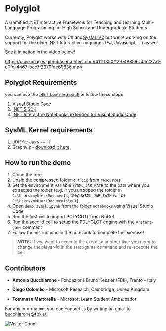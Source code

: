 # Polyglot

A Gamified .NET Interactive Framework for Teaching and Learning Multi-Language Programming for High School and Undergraduate Students

Currently, Polyglot works with C# and [SysML V2](https://www.omgsysml.org/SysML-2.htm) but we're working on the support for the other .NET Interactive languages (F#, Javascript, ...) as well.

See it in action in the video below!

https://user-images.githubusercontent.com/41111850/126748859-a05237a1-e0fd-4467-bcc7-2370fde69836.mp4

## Polyglot Requirements

you can use the [.NET Learning pack](https://dotnet.microsoft.com/learntocode) or follow these steps

1. [Visual Studio Code](https://code.visualstudio.com/Download)
1. [.NET 5 SDK](https://dotnet.microsoft.com/download)
2. [.NET Interactive Notebooks extension for Visual Studio Code](https://marketplace.visualstudio.com/items?itemName=ms-dotnettools.dotnet-interactive-vscode)

## SysML Kernel requirements

1. JDK for Java >= 11
2. Graphviz - [download it here](https://graphviz.org/download/)

## How to run the demo

1. Clone the repo
2. Unzip the compressed folder ```out.zip``` from ```resources```
3. Set the environment variable ```SYSML_JAR_PATH``` to the path where you extracted the folder (e.g. if you unzipped the folder in ```C:\Users\myUser\Documents```, then ```SYSML_JAR_PATH``` will be ```C:\Users\myUser\Documents\out```)
4. Open ```demo sysml.ipynb``` from the folder ```notebooks``` using Visual Studio Code
5. Run the first cell to import POLYGLOT from NuGet
6. Run the second cell to setup the POLYGLOT engine with the ```#!start-game``` command
7. Follow the instructions in the notebook to complete the exercise!

> **_NOTE:_**  If you want to execute the exercise another time you need to change the player-id in the start-game command and re-execute the cell

## Contributors

- **Antonio Bucchiarone** - Fondazione Bruno Kessler (FBK), Trento - Italy

- **Diego Colombo** - Microsoft Research, Cambridge, United Kingdom

- **Tommaso Martorella** - Microsoft Learn Student Ambassador

For any information, you can contact us by writing an email to bucchiarone@fbk.eu

![Visitor Count](https://profile-counter.glitch.me/{antbucc}/count.svg)
